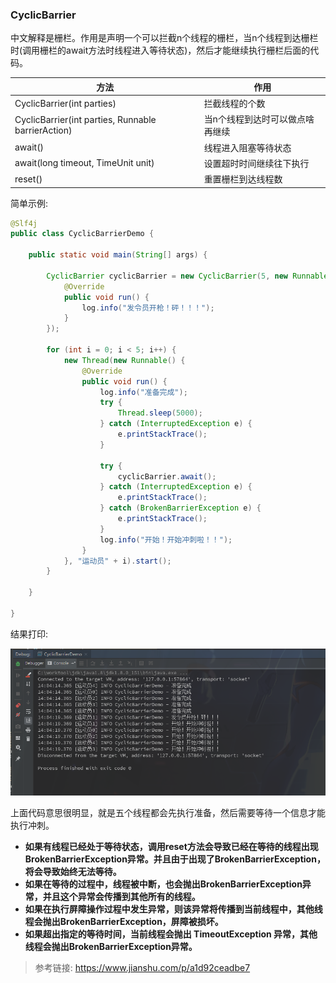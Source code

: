 ### CyclicBarrier

​		中文解释是栅栏。作用是声明一个可以拦截n个线程的栅栏，当n个线程到达栅栏时(调用栅栏的await方法时线程进入等待状态)，然后才能继续执行栅栏后面的代码。

| 方法                                               | 作用                            |
| -------------------------------------------------- | ------------------------------- |
| CyclicBarrier(int parties)                         | 拦截线程的个数                  |
| CyclicBarrier(int parties, Runnable barrierAction) | 当n个线程到达时可以做点啥再继续 |
| await()                                            | 线程进入阻塞等待状态            |
| await(long timeout, TimeUnit unit)                 | 设置超时时间继续往下执行        |
| reset()                                            | 重置栅栏到达线程数              |

简单示例:

```java
@Slf4j
public class CyclicBarrierDemo {

    public static void main(String[] args) {

        CyclicBarrier cyclicBarrier = new CyclicBarrier(5, new Runnable() {
            @Override
            public void run() {
                log.info("发令员开枪！砰！！！");
            }
        });

        for (int i = 0; i < 5; i++) {
            new Thread(new Runnable() {
                @Override
                public void run() {
                    log.info("准备完成");
                    try {
                        Thread.sleep(5000);
                    } catch (InterruptedException e) {
                        e.printStackTrace();
                    }

                    try {
                        cyclicBarrier.await();
                    } catch (InterruptedException e) {
                        e.printStackTrace();
                    } catch (BrokenBarrierException e) {
                        e.printStackTrace();
                    }
                    log.info("开始！开始冲刺啦！！");
                }
            }, "运动员" + i).start();
        }

    }

}
```

结果打印:

![1560319501974](../图床/截图/1560319501974.png)

上面代码意思很明显，就是五个线程都会先执行准备，然后需要等待一个信息才能执行冲刺。

- **如果有线程已经处于等待状态，调用reset方法会导致已经在等待的线程出现BrokenBarrierException异常。并且由于出现了BrokenBarrierException，将会导致始终无法等待。**
- **如果在等待的过程中，线程被中断，也会抛出BrokenBarrierException异常，并且这个异常会传播到其他所有的线程。**
- **如果在执行屏障操作过程中发生异常，则该异常将传播到当前线程中，其他线程会抛出BrokenBarrierException，屏障被损坏。**
- **如果超出指定的等待时间，当前线程会抛出 TimeoutException 异常，其他线程会抛出BrokenBarrierException异常。**



> 参考链接: <https://www.jianshu.com/p/a1d92ceadbe7>